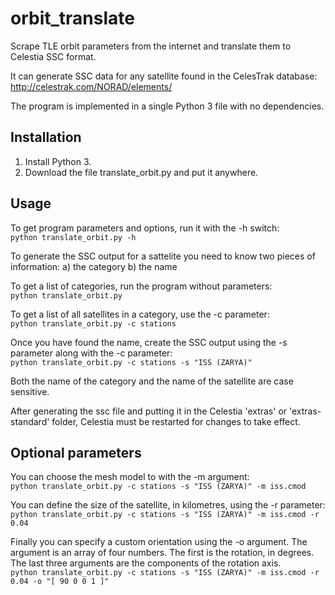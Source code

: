 # orbit_translate
Scrape TLE orbit parameters from the internet and translate them to Celestia SSC format.

It can generate SSC data for any satellite found in the CelesTrak database:
http://celestrak.com/NORAD/elements/

The program is implemented in a single Python 3 file with no dependencies.

## Installation
1. Install Python 3. 
2. Download the file translate_orbit.py and put it anywhere.

## Usage
To get program parameters and options, run it with the -h switch:  
`python translate_orbit.py -h`

To generate the SSC output for a sattelite you need to know two pieces of information:
a) the category
b) the name

To get a list of categories, run the program without parameters:  
`python translate_orbit.py`

To get a list of all satellites in a category, use the -c parameter:  
`python translate_orbit.py -c stations`

Once you have found the name, create the SSC output using the -s parameter along with the -c parameter:  
`python translate_orbit.py -c stations -s "ISS (ZARYA)"`

Both the name of the category and the name of the satellite are case sensitive.

After generating the ssc file and putting it in the Celestia 'extras' or 'extras-standard' folder, Celestia must be restarted for changes to take effect.

## Optional parameters
You can choose the mesh model to with the -m argument:   
`python translate_orbit.py -c stations -s "ISS (ZARYA)" -m iss.cmod `

You can define the size of the satellite, in kilometres, using the -r parameter:  
`python translate_orbit.py -c stations -s "ISS (ZARYA)" -m iss.cmod -r 0.04`

Finally you can specify a custom orientation using the -o argument. 
The argument is an array of four numbers. The first is the rotation, in degrees. 
The last three arguments are the components of the rotation axis.  
`python translate_orbit.py -c stations -s "ISS (ZARYA)" -m iss.cmod -r 0.04 -o "[ 90 0 0 1 ]"`
